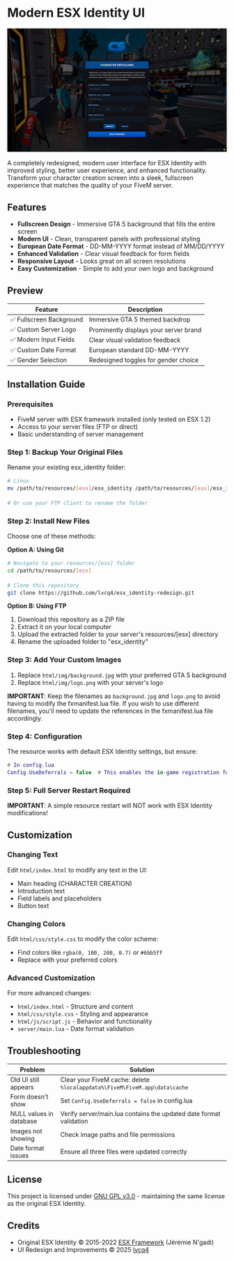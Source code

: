 # Modern ESX Identity UI

![Preview](html/img/preview.png)

A completely redesigned, modern user interface for ESX Identity with improved styling, better user experience, and enhanced functionality. Transform your character creation screen into a sleek, fullscreen experience that matches the quality of your FiveM server.

## Features

- **Fullscreen Design** - Immersive GTA 5 background that fills the entire screen
- **Modern UI** - Clean, transparent panels with professional styling
- **European Date Format** - DD-MM-YYYY format instead of MM/DD/YYYY
- **Enhanced Validation** - Clear visual feedback for form fields
- **Responsive Layout** - Looks great on all screen resolutions
- **Easy Customization** - Simple to add your own logo and background

## Preview

| Feature | Description |
|---------|-------------|
| ✅ Fullscreen Background | Immersive GTA 5 themed backdrop |
| ✅ Custom Server Logo | Prominently displays your server brand |
| ✅ Modern Input Fields | Clear visual validation feedback |
| ✅ Custom Date Format | European standard DD-MM-YYYY |
| ✅ Gender Selection | Redesigned toggles for gender choice |

## Installation Guide

### Prerequisites
- FiveM server with ESX framework installed (only tested on ESX 1.2)
- Access to your server files (FTP or direct)
- Basic understanding of server management

### Step 1: Backup Your Original Files
Rename your existing esx_identity folder:

```bash
# Linux
mv /path/to/resources/[esx]/esx_identity /path/to/resources/[esx]/esx_identity_original

# Or use your FTP client to rename the folder
```

### Step 2: Install New Files
Choose one of these methods:

**Option A: Using Git**
```bash
# Navigate to your resources/[esx] folder
cd /path/to/resources/[esx]

# Clone this repository
git clone https://github.com/lvcq4/esx_identity-redesign.git
```

**Option B: Using FTP**
1. Download this repository as a ZIP file
2. Extract it on your local computer
3. Upload the extracted folder to your server's resources/[esx] directory
4. Rename the uploaded folder to "esx_identity"

### Step 3: Add Your Custom Images
1. Replace `html/img/background.jpg` with your preferred GTA 5 background
2. Replace `html/img/logo.png` with your server's logo

**IMPORTANT**: Keep the filenames as `background.jpg` and `logo.png` to avoid having to modify the fxmanifest.lua file. If you wish to use different filenames, you'll need to update the references in the fxmanifest.lua file accordingly.

### Step 4: Configuration
The resource works with default ESX Identity settings, but ensure:

```lua
# In config.lua
Config.UseDeferrals = false  # This enables the in-game registration form
```

### Step 5: Full Server Restart Required
**IMPORTANT**: A simple resource restart will NOT work with ESX Identity modifications!

## Customization

### Changing Text
Edit `html/index.html` to modify any text in the UI:
- Main heading (CHARACTER CREATION)
- Introduction text
- Field labels and placeholders
- Button text

### Changing Colors
Edit `html/css/style.css` to modify the color scheme:
- Find colors like `rgba(0, 100, 200, 0.7)` or `#6bb5ff`
- Replace with your preferred colors

### Advanced Customization
For more advanced changes:
- `html/index.html` - Structure and content
- `html/css/style.css` - Styling and appearance
- `html/js/script.js` - Behavior and functionality
- `server/main.lua` - Date format validation

## Troubleshooting

| Problem | Solution |
|---------|----------|
| Old UI still appears | Clear your FiveM cache: delete `%localappdata%\FiveM\FiveM.app\data\cache` |
| Form doesn't show | Set `Config.UseDeferrals = false` in config.lua |
| NULL values in database | Verify server/main.lua contains the updated date format validation |
| Images not showing | Check image paths and file permissions |
| Date format issues | Ensure all three files were updated correctly |

## License

This project is licensed under [GNU GPL v3.0](LICENSE) - maintaining the same license as the original ESX Identity.

## Credits

- Original ESX Identity © 2015-2022 [ESX Framework](https://github.com/esx-framework) (Jérémie N'gadi)
- UI Redesign and Improvements © 2025 [lvcq4](https://lvcq.xyz)
